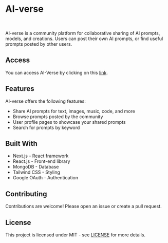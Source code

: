 # AI-verse
<br />

AI-verse is a community platform for collaborative sharing of AI prompts, models, and creations. Users can post their own AI prompts, or find useful prompts posted by other users.

## Access
You can access AI-Verse by clicking on this [link](https://ai-verse.vercel.app/).

## Features
AI-verse offers the following features:
- Share AI prompts for text, images, music, code, and more
- Browse prompts posted by the community
- User profile pages to showcase your shared prompts
- Search for prompts by keyword

## Built With
- Next.js - React framework
- React.js - Front-end library
- MongoDB - Database
- Tailwind CSS - Styling
- Google OAuth - Authentication

## Contributing
Contributions are welcome! Please open an issue or create a pull request.

## License
This project is licensed under MIT - see [LICENSE](https://opensource.org/licenses/MIT) for more details.
